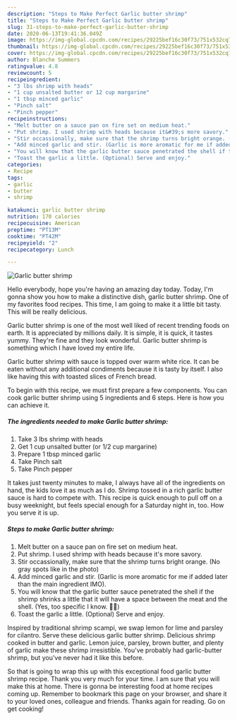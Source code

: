```yaml
---
description: "Steps to Make Perfect Garlic butter shrimp"
title: "Steps to Make Perfect Garlic butter shrimp"
slug: 31-steps-to-make-perfect-garlic-butter-shrimp
date: 2020-06-13T19:41:36.049Z
image: https://img-global.cpcdn.com/recipes/29225bef16c30f73/751x532cq70/garlic-butter-shrimp-recipe-main-photo.jpg
thumbnail: https://img-global.cpcdn.com/recipes/29225bef16c30f73/751x532cq70/garlic-butter-shrimp-recipe-main-photo.jpg
cover: https://img-global.cpcdn.com/recipes/29225bef16c30f73/751x532cq70/garlic-butter-shrimp-recipe-main-photo.jpg
author: Blanche Summers
ratingvalue: 4.8
reviewcount: 5
recipeingredient:
- "3 lbs shrimp with heads"
- "1 cup unsalted butter or 12 cup margarine"
- "1 tbsp minced garlic"
- "Pinch salt"
- "Pinch pepper"
recipeinstructions:
- "Melt butter on a sauce pan on fire set on medium heat."
- "Put shrimp. I used shrimp with heads because it&#39;s more savory."
- "Stir occassionally, make sure that the shrimp turns bright orange. (No gray spots like in the photo)"
- "Add minced garlic and stir. (Garlic is more aromatic for me if added later than the main ingredient IMO)."
- "You will know that the garlic butter sauce penetrated the shell if the shrimp shrinks a little that it will have a space between the meat and the shell. (Yes, too specific I know. 🥴😝)"
- "Toast the garlic a little. (Optional) Serve and enjoy."
categories:
- Recipe
tags:
- garlic
- butter
- shrimp

katakunci: garlic butter shrimp 
nutrition: 170 calories
recipecuisine: American
preptime: "PT13M"
cooktime: "PT42M"
recipeyield: "2"
recipecategory: Lunch

---
```



![Garlic butter shrimp](https://img-global.cpcdn.com/recipes/29225bef16c30f73/751x532cq70/garlic-butter-shrimp-recipe-main-photo.jpg)

Hello everybody, hope you're having an amazing day today. Today, I'm gonna show you how to make a distinctive dish, garlic butter shrimp. One of my favorites food recipes. This time, I am going to make it a little bit tasty. This will be really delicious.

Garlic butter shrimp is one of the most well liked of recent trending foods on earth. It is appreciated by millions daily. It is simple, it is quick, it tastes yummy. They're fine and they look wonderful. Garlic butter shrimp is something which I have loved my entire life.

Garlic butter shrimp with sauce is topped over warm white rice. It can be eaten without any additional condiments because it is tasty by itself. I also like having this with toasted slices of French bread.


To begin with this recipe, we must first prepare a few components. You can cook garlic butter shrimp using 5 ingredients and 6 steps. Here is how you can achieve it.

<!--inarticleads1-->

##### The ingredients needed to make Garlic butter shrimp:

1. Take 3 lbs shrimp with heads
1. Get 1 cup unsalted butter (or 1/2 cup margarine)
1. Prepare 1 tbsp minced garlic
1. Take Pinch salt
1. Take Pinch pepper


It takes just twenty minutes to make, I always have all of the ingredients on hand, the kids love it as much as I do. Shrimp tossed in a rich garlic butter sauce is hard to compete with. This recipe is quick enough to pull off on a busy weeknight, but feels special enough for a Saturday night in, too. How you serve it is up. 

<!--inarticleads2-->

##### Steps to make Garlic butter shrimp:

1. Melt butter on a sauce pan on fire set on medium heat.
1. Put shrimp. I used shrimp with heads because it&#39;s more savory.
1. Stir occassionally, make sure that the shrimp turns bright orange. (No gray spots like in the photo)
1. Add minced garlic and stir. (Garlic is more aromatic for me if added later than the main ingredient IMO).
1. You will know that the garlic butter sauce penetrated the shell if the shrimp shrinks a little that it will have a space between the meat and the shell. (Yes, too specific I know. 🥴😝)
1. Toast the garlic a little. (Optional) Serve and enjoy.


Inspired by traditional shrimp scampi, we swap lemon for lime and parsley for cilantro. Serve these delicious garlic butter shrimp. Delicious shrimp cooked in butter and garlic. Lemon juice, parsley, brown butter, and plenty of garlic make these shrimp irresistible. You&#39;ve probably had garlic-butter shrimp, but you&#39;ve never had it like this before. 

So that is going to wrap this up with this exceptional food garlic butter shrimp recipe. Thank you very much for your time. I am sure that you will make this at home. There is gonna be interesting food at home recipes coming up. Remember to bookmark this page on your browser, and share it to your loved ones, colleague and friends. Thanks again for reading. Go on get cooking!
